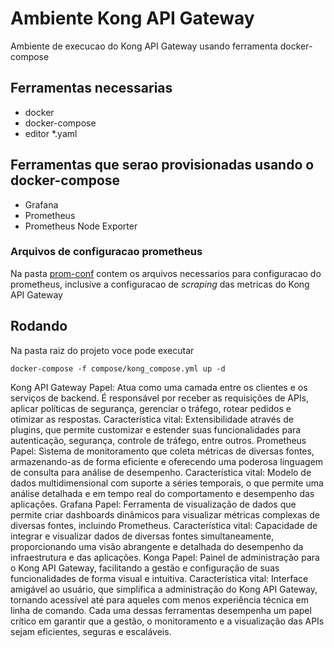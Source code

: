 # Ambiente Kong API Gateway

Ambiente de execucao do Kong API Gateway usando ferramenta docker-compose

## Ferramentas necessarias
* docker
* docker-compose
* editor *.yaml


## Ferramentas que serao provisionadas usando o docker-compose
* Grafana
* Prometheus
* Prometheus Node Exporter

### Arquivos de configuracao prometheus

Na pasta [prom-conf](compose/prom-conf) contem os arquivos necessarios para configuracao do prometheus, 
inclusive a configuracao de _scraping_ das metricas do Kong API Gateway


## Rodando

Na pasta raiz do projeto voce pode executar

```shell
docker-compose -f compose/kong_compose.yml up -d
```

Kong API Gateway
Papel: Atua como uma camada entre os clientes e os serviços de backend. É responsável por receber as requisições de APIs, aplicar políticas de segurança, gerenciar o tráfego, rotear pedidos e otimizar as respostas.
Característica vital: Extensibilidade através de plugins, que permite customizar e estender suas funcionalidades para autenticação, segurança, controle de tráfego, entre outros.
Prometheus
Papel: Sistema de monitoramento que coleta métricas de diversas fontes, armazenando-as de forma eficiente e oferecendo uma poderosa linguagem de consulta para análise de desempenho.
Característica vital: Modelo de dados multidimensional com suporte a séries temporais, o que permite uma análise detalhada e em tempo real do comportamento e desempenho das aplicações.
Grafana
Papel: Ferramenta de visualização de dados que permite criar dashboards dinâmicos para visualizar métricas complexas de diversas fontes, incluindo Prometheus.
Característica vital: Capacidade de integrar e visualizar dados de diversas fontes simultaneamente, proporcionando uma visão abrangente e detalhada do desempenho da infraestrutura e das aplicações.
Konga
Papel: Painel de administração para o Kong API Gateway, facilitando a gestão e configuração de suas funcionalidades de forma visual e intuitiva.
Característica vital: Interface amigável ao usuário, que simplifica a administração do Kong API Gateway, tornando acessível até para aqueles com menos experiência técnica em linha de comando.
Cada uma dessas ferramentas desempenha um papel crítico em garantir que a gestão, o monitoramento e a visualização das APIs sejam eficientes, seguras e escaláveis.
